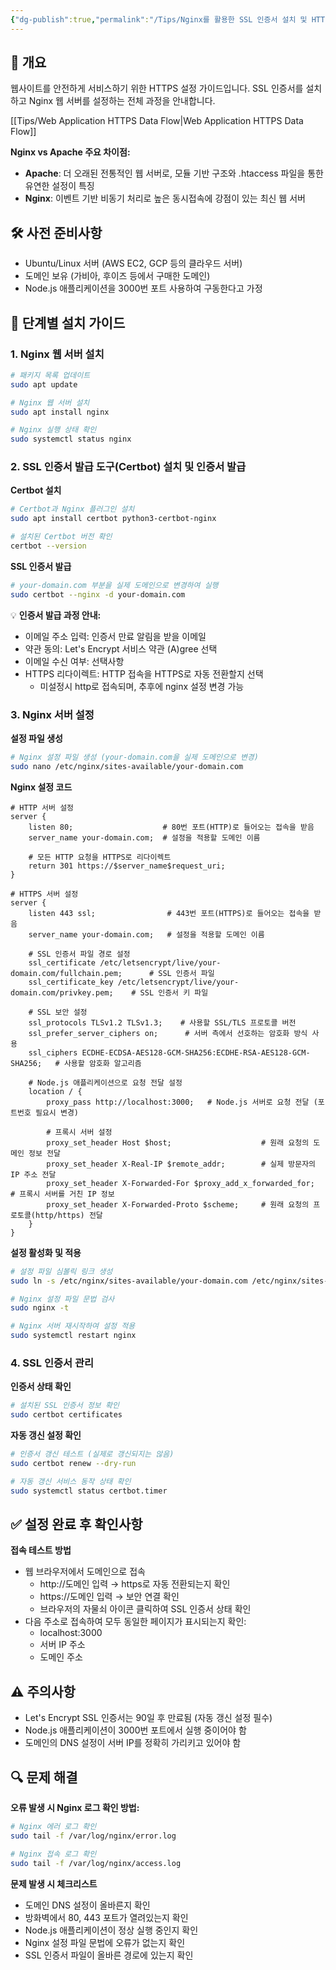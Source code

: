 ```yaml
---
{"dg-publish":true,"permalink":"/Tips/Nginx를 활용한 SSL 인증서 설치 및 HTTPS 설정 가이드/"}
---
```




## 📌 개요

웹사이트를 안전하게 서비스하기 위한 HTTPS 설정 가이드입니다. SSL 인증서를 설치하고 Nginx 웹 서버를 설정하는 전체 과정을 안내합니다.

[[Tips/Web Application HTTPS Data Flow\|Web Application HTTPS Data Flow]]

**Nginx vs Apache 주요 차이점:**

- **Apache**: 더 오래된 전통적인 웹 서버로, 모듈 기반 구조와 .htaccess 파일을 통한 유연한 설정이 특징
- **Nginx**: 이벤트 기반 비동기 처리로 높은 동시접속에 강점이 있는 최신 웹 서버

## 🛠 사전 준비사항

- Ubuntu/Linux 서버 (AWS EC2, GCP 등의 클라우드 서버)
- 도메인 보유 (가비아, 후이즈 등에서 구매한 도메인)
- Node.js 애플리케이션을 3000번 포트 사용하여 구동한다고 가정

## 📝 단계별 설치 가이드

### 1. Nginx 웹 서버 설치

```bash
# 패키지 목록 업데이트
sudo apt update

# Nginx 웹 서버 설치
sudo apt install nginx

# Nginx 실행 상태 확인
sudo systemctl status nginx
```

### 2. SSL 인증서 발급 도구(Certbot) 설치 및 인증서 발급

**Certbot 설치**

```bash
# Certbot과 Nginx 플러그인 설치
sudo apt install certbot python3-certbot-nginx

# 설치된 Certbot 버전 확인
certbot --version
```

**SSL 인증서 발급**

```bash
# your-domain.com 부분을 실제 도메인으로 변경하여 실행
sudo certbot --nginx -d your-domain.com
```

💡 **인증서 발급 과정 안내:**

- 이메일 주소 입력: 인증서 만료 알림을 받을 이메일
- 약관 동의: Let's Encrypt 서비스 약관 (A)gree 선택
- 이메일 수신 여부: 선택사항
- HTTPS 리다이렉트: HTTP 접속을 HTTPS로 자동 전환할지 선택
    - 미설정시 http로 접속되며, 추후에 nginx 설정 변경 가능

### 3. Nginx 서버 설정

**설정 파일 생성**

```bash
# Nginx 설정 파일 생성 (your-domain.com을 실제 도메인으로 변경)
sudo nano /etc/nginx/sites-available/your-domain.com
```

**Nginx 설정 코드**

```nginx
# HTTP 서버 설정
server {
    listen 80;                    # 80번 포트(HTTP)로 들어오는 접속을 받음
    server_name your-domain.com;  # 설정을 적용할 도메인 이름

    # 모든 HTTP 요청을 HTTPS로 리다이렉트
    return 301 https://$server_name$request_uri;
}

# HTTPS 서버 설정
server {
    listen 443 ssl;                # 443번 포트(HTTPS)로 들어오는 접속을 받음
    server_name your-domain.com;   # 설정을 적용할 도메인 이름

    # SSL 인증서 파일 경로 설정
    ssl_certificate /etc/letsencrypt/live/your-domain.com/fullchain.pem;      # SSL 인증서 파일
    ssl_certificate_key /etc/letsencrypt/live/your-domain.com/privkey.pem;    # SSL 인증서 키 파일

    # SSL 보안 설정
    ssl_protocols TLSv1.2 TLSv1.3;    # 사용할 SSL/TLS 프로토콜 버전
    ssl_prefer_server_ciphers on;      # 서버 측에서 선호하는 암호화 방식 사용
    ssl_ciphers ECDHE-ECDSA-AES128-GCM-SHA256:ECDHE-RSA-AES128-GCM-SHA256;   # 사용할 암호화 알고리즘

    # Node.js 애플리케이션으로 요청 전달 설정
    location / {
        proxy_pass http://localhost:3000;   # Node.js 서버로 요청 전달 (포트번호 필요시 변경)

        # 프록시 서버 설정
        proxy_set_header Host $host;                    # 원래 요청의 도메인 정보 전달
        proxy_set_header X-Real-IP $remote_addr;        # 실제 방문자의 IP 주소 전달
        proxy_set_header X-Forwarded-For $proxy_add_x_forwarded_for;   # 프록시 서버를 거친 IP 정보
        proxy_set_header X-Forwarded-Proto $scheme;     # 원래 요청의 프로토콜(http/https) 전달
    }
}
```

**설정 활성화 및 적용**

```bash
# 설정 파일 심볼릭 링크 생성
sudo ln -s /etc/nginx/sites-available/your-domain.com /etc/nginx/sites-enabled/

# Nginx 설정 파일 문법 검사
sudo nginx -t

# Nginx 서버 재시작하여 설정 적용
sudo systemctl restart nginx
```

### 4. SSL 인증서 관리

**인증서 상태 확인**

```bash
# 설치된 SSL 인증서 정보 확인
sudo certbot certificates
```

**자동 갱신 설정 확인**

```bash
# 인증서 갱신 테스트 (실제로 갱신되지는 않음)
sudo certbot renew --dry-run

# 자동 갱신 서비스 동작 상태 확인
sudo systemctl status certbot.timer
```

## ✅ 설정 완료 후 확인사항

**접속 테스트 방법**

- 웹 브라우저에서 도메인으로 접속
    - http://도메인 입력 → https로 자동 전환되는지 확인
    - https://도메인 입력 → 보안 연결 확인
    - 브라우저의 자물쇠 아이콘 클릭하여 SSL 인증서 상태 확인
- 다음 주소로 접속하여 모두 동일한 페이지가 표시되는지 확인:
    - localhost:3000
    - 서버 IP 주소
    - 도메인 주소

## ⚠️ 주의사항

- Let's Encrypt SSL 인증서는 90일 후 만료됨 (자동 갱신 설정 필수)
- Node.js 애플리케이션이 3000번 포트에서 실행 중이어야 함
- 도메인의 DNS 설정이 서버 IP를 정확히 가리키고 있어야 함

## 🔍 문제 해결

**오류 발생 시 Nginx 로그 확인 방법:**

```bash
# Nginx 에러 로그 확인
sudo tail -f /var/log/nginx/error.log

# Nginx 접속 로그 확인
sudo tail -f /var/log/nginx/access.log
```

**문제 발생 시 체크리스트**

- 도메인 DNS 설정이 올바른지 확인
- 방화벽에서 80, 443 포트가 열려있는지 확인
- Node.js 애플리케이션이 정상 실행 중인지 확인
- Nginx 설정 파일 문법에 오류가 없는지 확인
- SSL 인증서 파일이 올바른 경로에 있는지 확인